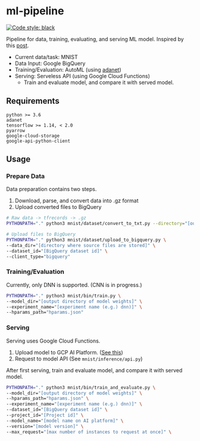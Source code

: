 # ml-pipeline
[![Code style: black](https://img.shields.io/badge/code%20style-black-000000.svg)](https://github.com/python/black)

Pipeline for data, training, evaluating, and serving ML model. Inspired by this [post](https://www.facebook.com/groups/TensorFlowKR/permalink/971390023202056/).

- Current data/task: MNIST
- Data Input: Google BigQuery
- Training/Evaluation: AutoML (using [adanet](https://github.com/tensorflow/adanet))
- Serving: Serveless API (using Google Cloud Functions)
  - Train and evaluate model, and compare it with served model.


## Requirements
```text
python >= 3.6
adanet
tensorflow >= 1.14, < 2.0
pyarrow
google-cloud-storage
google-api-python-client
```

## Usage
### Prepare Data

Data preparation contains two steps.
1. Download, parse, and convert data into .gz format
2. Upload converted files to BigQuery

```bash
# Raw data -> tfrecords -> .gz
PYTHONPATH="." python3 mnist/dataset/convert_to_txt.py --directory="[output directory]"
```

```bash
# Upload files to BigQuery
PYTHONPATH="." python3 mnist/dataset/upload_to_bigquery.py \
--data_dir="[directory where source files are stored]" \
--dataset_id="[BigQuery dataset id]" \
--client_type="bigquery"
```

### Training/Evaluation

Currently, only DNN is supported. (CNN is in progress.)

```bash
PYTHONPATH="." python3 mnist/bin/train.py \
--model_dir="[output directory of model weights]" \
--experiment_name="[experiment name (e.g.) dnn)]" \
--hparams_path="hparams.json"
```

### Serving

Serving uses Google Cloud Functions.
1. Upload model to GCP AI Platform. ([See this](https://cloud.google.com/blog/products/ai-machine-learning/empower-your-ai-platform-trained-serverless-endpoints-with-machine-learning-on-google-cloud-functions))
2. Request to model API (See `mnist/inference/api.py`)

After first serving, train and evaluate model, and compare it with served model.
```bash
PYTHONPATH="." python3 mnist/bin/train_and_evaluate.py \
--model_dir="[output directory of model weights]" \
--hparams_path="hparams.json" \
--experiment_name="[experiment name (e.g.) dnn)]" \
--dataset_id="[BigQuery dataset id]" \
--project_id="[Project id]" \
--model_name="[model name on AI platform]" \
--version="[model version]" \
--max_request="[max number of instances to request at once]" \
```
